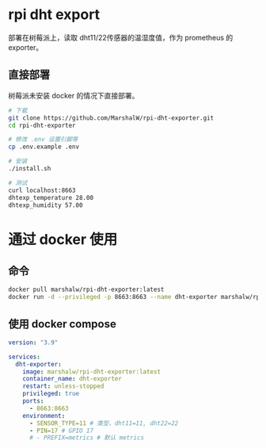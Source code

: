 # rpi dht export

部署在树莓派上，读取 dht11/22传感器的温湿度值，作为 prometheus 的 exporter。

## 直接部署

树莓派未安装 docker 的情况下直接部署。

```bash
# 下载
git clone https://github.com/MarshalW/rpi-dht-exporter.git
cd rpi-dht-exporter

# 修改 .env 设置引脚等
cp .env.example .env

# 安装
./install.sh

# 测试
curl localhost:8663
dhtexp_temperature 28.00
dhtexp_humidity 57.00
```

# 通过 docker 使用

## 命令

```bash
docker pull marshalw/rpi-dht-exporter:latest
docker run -d --privileged -p 8663:8663 --name dht-exporter marshalw/rpi-dht-exporter:latest
```

## 使用 docker compose

```yml
version: "3.9"

services:
  dht-exporter:
    image: marshalw/rpi-dht-exporter:latest
    container_name: dht-exporter
    restart: unless-stopped
    privileged: true
    ports:
      - 8663:8663
    environment:
      - SENSOR_TYPE=11 # 类型，dht11=11, dht22=22
      - PIN=17 # GPIO 17
      # - PREFIX=metrics # 默认 metrics
```